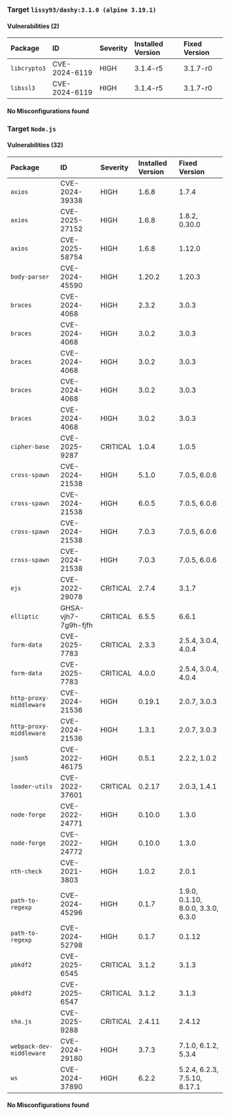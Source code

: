 
### Target `lissy93/dashy:3.1.0 (alpine 3.19.1)`
#### Vulnerabilities (2)

| Package | ID | Severity | Installed Version | Fixed Version |
| :--- | :--- | :--- | :--- | :--- |
| `libcrypto3` | CVE-2024-6119 | HIGH | 3.1.4-r5 | 3.1.7-r0 |
| `libssl3` | CVE-2024-6119 | HIGH | 3.1.4-r5 | 3.1.7-r0 |
#### No Misconfigurations found
### Target `Node.js`
#### Vulnerabilities (32)

| Package | ID | Severity | Installed Version | Fixed Version |
| :--- | :--- | :--- | :--- | :--- |
| `axios` | CVE-2024-39338 | HIGH | 1.6.8 | 1.7.4 |
| `axios` | CVE-2025-27152 | HIGH | 1.6.8 | 1.8.2, 0.30.0 |
| `axios` | CVE-2025-58754 | HIGH | 1.6.8 | 1.12.0 |
| `body-parser` | CVE-2024-45590 | HIGH | 1.20.2 | 1.20.3 |
| `braces` | CVE-2024-4068 | HIGH | 2.3.2 | 3.0.3 |
| `braces` | CVE-2024-4068 | HIGH | 3.0.2 | 3.0.3 |
| `braces` | CVE-2024-4068 | HIGH | 3.0.2 | 3.0.3 |
| `braces` | CVE-2024-4068 | HIGH | 3.0.2 | 3.0.3 |
| `braces` | CVE-2024-4068 | HIGH | 3.0.2 | 3.0.3 |
| `cipher-base` | CVE-2025-9287 | CRITICAL | 1.0.4 | 1.0.5 |
| `cross-spawn` | CVE-2024-21538 | HIGH | 5.1.0 | 7.0.5, 6.0.6 |
| `cross-spawn` | CVE-2024-21538 | HIGH | 6.0.5 | 7.0.5, 6.0.6 |
| `cross-spawn` | CVE-2024-21538 | HIGH | 7.0.3 | 7.0.5, 6.0.6 |
| `cross-spawn` | CVE-2024-21538 | HIGH | 7.0.3 | 7.0.5, 6.0.6 |
| `ejs` | CVE-2022-29078 | CRITICAL | 2.7.4 | 3.1.7 |
| `elliptic` | GHSA-vjh7-7g9h-fjfh | CRITICAL | 6.5.5 | 6.6.1 |
| `form-data` | CVE-2025-7783 | CRITICAL | 2.3.3 | 2.5.4, 3.0.4, 4.0.4 |
| `form-data` | CVE-2025-7783 | CRITICAL | 4.0.0 | 2.5.4, 3.0.4, 4.0.4 |
| `http-proxy-middleware` | CVE-2024-21536 | HIGH | 0.19.1 | 2.0.7, 3.0.3 |
| `http-proxy-middleware` | CVE-2024-21536 | HIGH | 1.3.1 | 2.0.7, 3.0.3 |
| `json5` | CVE-2022-46175 | HIGH | 0.5.1 | 2.2.2, 1.0.2 |
| `loader-utils` | CVE-2022-37601 | CRITICAL | 0.2.17 | 2.0.3, 1.4.1 |
| `node-forge` | CVE-2022-24771 | HIGH | 0.10.0 | 1.3.0 |
| `node-forge` | CVE-2022-24772 | HIGH | 0.10.0 | 1.3.0 |
| `nth-check` | CVE-2021-3803 | HIGH | 1.0.2 | 2.0.1 |
| `path-to-regexp` | CVE-2024-45296 | HIGH | 0.1.7 | 1.9.0, 0.1.10, 8.0.0, 3.3.0, 6.3.0 |
| `path-to-regexp` | CVE-2024-52798 | HIGH | 0.1.7 | 0.1.12 |
| `pbkdf2` | CVE-2025-6545 | CRITICAL | 3.1.2 | 3.1.3 |
| `pbkdf2` | CVE-2025-6547 | CRITICAL | 3.1.2 | 3.1.3 |
| `sha.js` | CVE-2025-9288 | CRITICAL | 2.4.11 | 2.4.12 |
| `webpack-dev-middleware` | CVE-2024-29180 | HIGH | 3.7.3 | 7.1.0, 6.1.2, 5.3.4 |
| `ws` | CVE-2024-37890 | HIGH | 6.2.2 | 5.2.4, 6.2.3, 7.5.10, 8.17.1 |
#### No Misconfigurations found
